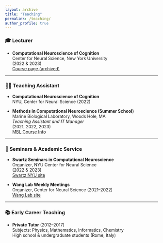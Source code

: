 ```yaml
---
layout: archive
title: "Teaching"
permalink: /teaching/
author_profile: true
---
```


### 🎓 **Lecturer**

- **Computational Neuroscience of Cognition**  
  Center for Neural Science, New York University  
  (2022 & 2023)  
  [Course page (archived)](https://www.cns.nyu.edu/undergrad/courses/2019-2020/fall/elemental-cognition.pdf)

---

### 🧑‍🏫 **Teaching Assistant**

- **Computational Neuroscience of Cognition**  
  NYU, Center for Neural Science (2022)

- **Methods in Computational Neuroscience (Summer School)**  
  Marine Biological Laboratory, Woods Hole, MA  
  *Teaching Assistant and IT Manager*  
  (2021, 2022, 2023)  
  [MBL Course Info](https://www.mbl.edu/education/advanced-research-training-courses/course-offerings/methods-computational-neuroscience)

---

### 🧵 **Seminars & Academic Service**

- **Swartz Seminars in Computational Neuroscience**  
  Organizer, NYU Center for Neural Science  
  (2022 & 2023)  
  [Swartz NYU site](https://www.world-wide.org/Neuro/NYU-Swartz/)

- **Wang Lab Weekly Meetings**  
  Organizer, Center for Neural Science (2021–2022)  
  [Wang Lab site](http://www.cns.nyu.edu/wanglab/)

---

### 📚 **Early Career Teaching**

- **Private Tutor** (2012–2017)  
  Subjects: Physics, Mathematics, Informatics, Chemistry  
  High school & undergraduate students (Rome, Italy)